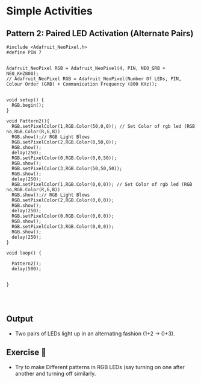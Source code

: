 # Simple Activities

## Pattern 2: Paired LED Activation (Alternate Pairs)

```
#include <Adafruit_NeoPixel.h>
#define PIN 7


Adafruit_NeoPixel RGB = Adafruit_NeoPixel(4, PIN, NEO_GRB + NEO_KHZ800);
// Adafruit_NeoPixel RGB = Adafruit_NeoPixel(Number Of LEDs, PIN, Colour Order (GRB) + Communication Frequency (800 KHz));


void setup() {
  RGB.begin();
}

void Pattern2(){
  RGB.setPixelColor(1,RGB.Color(50,0,0)); // Set Color of rgb led (RGB no,RGB.Color(R,G,B))
  RGB.show();// RGB Light Blows
  RGB.setPixelColor(2,RGB.Color(0,50,0));
  RGB.show();
  delay(250);
  RGB.setPixelColor(0,RGB.Color(0,0,50));
  RGB.show();
  RGB.setPixelColor(3,RGB.Color(50,50,50));
  RGB.show();
  delay(250);
  RGB.setPixelColor(1,RGB.Color(0,0,0)); // Set Color of rgb led (RGB no,RGB.Color(R,G,B))
  RGB.show();// RGB Light Blows
  RGB.setPixelColor(2,RGB.Color(0,0,0));
  RGB.show();
  delay(250);
  RGB.setPixelColor(0,RGB.Color(0,0,0));
  RGB.show();
  RGB.setPixelColor(3,RGB.Color(0,0,0));
  RGB.show();
  delay(250);
}

void loop() {

  Pattern2();
  delay(500);
  

}
  



```
## Output

<ul>
<li>Two pairs of LEDs light up in an alternating fashion (1+2 → 0+3). </li>
</ul>


## Exercise 🤖

<ul>
<li>Try to make Different patterns in RGB LEDs (say turning on one after another and turning off similarly.</li>

</ul>